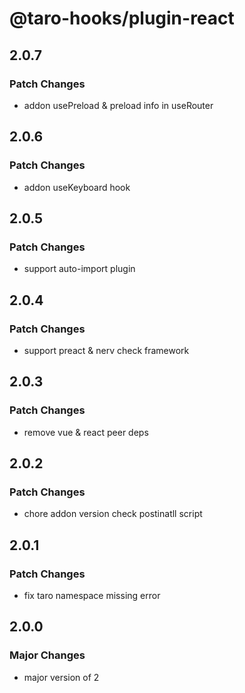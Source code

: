 # @taro-hooks/plugin-react

## 2.0.7

### Patch Changes

- addon usePreload & preload info in useRouter

## 2.0.6

### Patch Changes

- addon useKeyboard hook

## 2.0.5

### Patch Changes

- support auto-import plugin

## 2.0.4

### Patch Changes

- support preact & nerv check framework

## 2.0.3

### Patch Changes

- remove vue & react peer deps

## 2.0.2

### Patch Changes

- chore addon version check postinatll script

## 2.0.1

### Patch Changes

- fix taro namespace missing error

## 2.0.0

### Major Changes

- major version of 2
